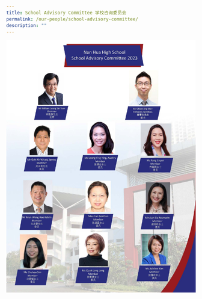 ```yaml
---
title: School Advisory Committee 学校咨询委员会
permalink: /our-people/school-advisory-committee/
description: ""
---
```

![](/images/Our%20People/SAC%20Poster_Portrait%202023_P.jpg)